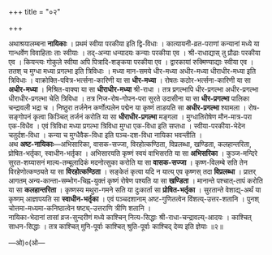 +++
title = "०२"

+++

अथाश्रयालम्बना **नायिकाः** । प्रथमं स्वीया परकीया इति द्वि-विधाः । कात्यायनी-व्रत-पराणां कन्यानां मध्ये या गान्धर्वेण विवाहिताः ताः स्वीयाः । तद्-अन्या धन्यादयः कन्याः परकीया एव । श्री-राधाद्यास् तु प्रौढाः परकीया एव । कियन्त्यः गोकुले स्वीया अपि पित्रादि-शङ्कया परकीया एव । द्वारकायां रुक्मिण्याद्याः स्वीया एव ।  
ततश् च मुग्धा मध्या प्रगल्भा इति त्रिविधाः । मध्या मान-समये धीर-मध्या अधीर-मध्या धीराधीर-मध्या इति त्रिविधाः । वाक्रोक्ति-पवित्र-भर्त्सना-कारिणी या सा **धीर-मध्या** । रोषतः कठोर-भर्त्सना-कारिणी या सा **अधीर-मध्या** । मिश्रित-वाक्या या सा **धीराधीर-मध्या** श्री-राधा । तत्र प्रगल्भापि धीर-प्रगल्भा अधीर-प्रगल्भा धीराधीर-प्रगल्भा चेति त्रिविधा । तत्र निज-रोष-गोपन-परा सुरते उदासीना या सा **धीर-प्रगल्भा** पालिका चन्द्रावली भद्रा च । निष्ठुरा तर्जनेन कर्णोत्पलेन पद्मेन या कृष्णं ताडयति सा **अधीर-प्रगल्भा** श्यामला । रोष-सङ्गोपनं कृत्वा किञ्चित् तर्जनं करोति या सा **धीराधीर-प्रगल्भा** मङ्गला । मुग्धातिरोषेण मौन-मात्र-परा एक-विधैव । एवं त्रिविधा मध्या प्रगल्भा त्रिविधा मुग्धा एक-विधा इति सप्तधा । स्वीया-परकीया-भेदेन चतुर्दश-विधा । कन्या च मुग्धैवैक-विधा इति पञ्च-दश-विधा नायिका भवन्तीति ।  
अथ **अष्ट-नायिकाः**—अभिसारिका, वासक-सज्जा, विरहोत्कण्ठिता, विप्रलब्धा, खण्डिता, कलहान्तरिता, प्रोषित-भर्तृका, स्वाधीन-भर्तृका । अभिसारयति कृष्णं स्वयं वाभिसरति या सा **अभिसरिका** । कुञ्ज-मन्दिरे सुरत-शय्यासनं माल्य-तम्बूलादिकं मदनोत्सुका करोति या सा **वासक-सज्जा** । कृष्ण-विलम्बे सति तेन विरहेणोत्कण्ठ्यते या सा **विरहोत्कण्ठिता** । सङ्केतं कृत्वा यदि न यात्य् एव कृष्णस् तदा **विप्रलब्धा** । प्रातर् आगतम् अन्य-कान्ता-सम्भोग-चिह्न-युक्तं कृष्णं रोषेण पश्यति या सा **खण्डिता** । मानान्ते पश्चात्-तापं करोति या सा **कलहान्तरिता** । कृष्णस्य मथुरा-गमने सति या दुःकार्ता सा **प्रोषित-भर्तृका** । सुरतान्ते वेशाद्य्-अर्थं या कृष्णम् आज्ञापयति सा **स्वाधीन-भर्तृका** । एवं पञ्चदशानाम् अष्ट-गुणितत्वेन विंशत्य्-उत्तर-शतानि । पुनश् चोत्तमा-मध्यमा-कनिष्ठात्वेन षष्ट्य्-उत्तराणि त्रीणि शतानि ।  
नायिका-भेदानां तासां व्रज-सुन्दरीणं मध्ये काश्चिन् नित्य-सिद्धाः श्री-राधा-चन्द्रावल्य्-आदयः । काश्चित् साधन-सिद्धाः । तत्र काश्चित् मुनि-पूर्वाः काश्चित् श्रुति-पूर्वाः काश्चिद् देव्य इति ज्ञेयाः ॥२॥

—ओ)०(ओ—

